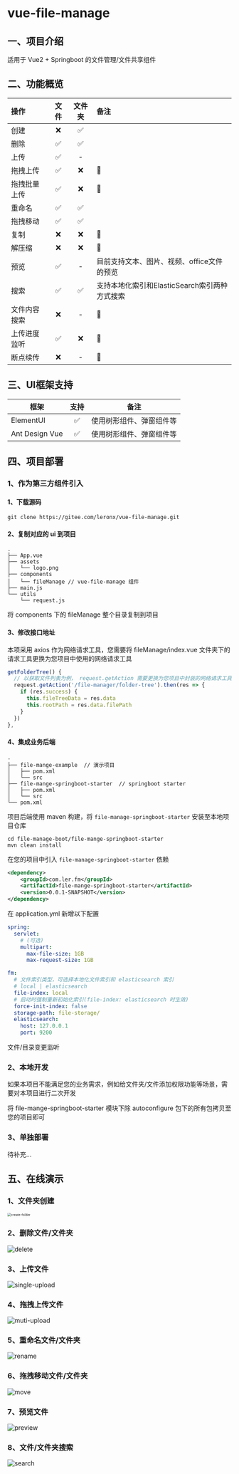 # vue-file-manage

## 一、项目介绍

适用于 Vue2 + Springboot 的文件管理/文件共享组件

## 二、功能概览

| 操作         | 文件 | 文件夹 | 备注                                          |
| :----------- | :--: | :----: | :-------------------------------------------- |
| 创建         |  ❌   |   ✅    |                                               |
| 删除         |  ✅   |   ✅    |                                               |
| 上传         |  ✅   |   -    |                                               |
| 拖拽上传     |  ✅   |   ❌    | 📅                                             |
| 拖拽批量上传 |  ✅   |   ❌    | 📅                                             |
| 重命名       |  ✅   |   ✅    |                                               |
| 拖拽移动     |  ✅   |   ✅    |                                               |
| 复制         |  ❌   |   ❌    | 📅                                             |
| 解压缩       |  ❌   |   ❌    | 📅                                             |
| 预览         |  ✅   |   -    | 目前支持文本、图片、视频、office文件的预览    |
| 搜索         |  ✅   |   ✅    | 支持本地化索引和ElasticSearch索引两种方式搜索 |
| 文件内容搜索 |  ❌   |   -    | 📅                                             |
| 上传进度监听 |  ✅   |   ❌    | 📅                                             |
| 断点续传     |  ❌   |   -    | 🤔                                             |

## 三、UI框架支持

| 框架           | 支持 | 备注                     |
| -------------- | :--: | ------------------------ |
| ElementUI      |  ✅   | 使用树形组件、弹窗组件等 |
| Ant Design Vue |  ✅   | 使用树形组件、弹窗组件等 |

## 四、项目部署

### 1、作为第三方组件引入

#### 1、下载源码

```shell
git clone https://gitee.com/leronx/vue-file-manage.git
```

#### 2、复制对应的 ui 到项目

```
.
├── App.vue
├── assets
│   └── logo.png
├── components
│   └── fileManage // vue-file-manage 组件
├── main.js
└── utils
    └── request.js
```

将 components 下的 fileManage 整个目录复制到项目

#### 3、修改接口地址

本项采用 axios 作为网络请求工具，您需要将 fileManage/index.vue 文件夹下的请求工具更换为您项目中使用的网络请求工具

```js
getFolderTree() {
  // 以获取文件列表为例， request.getAction 需要更换为您项目中封装的网络请求工具
  request.getAction('/file-manager/folder-tree').then(res => {
    if (res.success) {
      this.fileTreeData = res.data
      this.rootPath = res.data.filePath
    }
  })
},
```

#### 4、集成业务后端

```
.
├── file-mange-example  // 演示项目
│   ├── pom.xml
│   └── src
├── file-mange-springboot-starter  // springboot starter
│   ├── pom.xml
│   └── src
└── pom.xml
```



项目后端使用 maven 构建，将 `file-manage-springboot-starter` 安装至本地项目仓库

```shell
cd file-manage-boot/file-mange-springboot-starter
mvn clean install
```

在您的项目中引入 `file-manage-springboot-starter` 依赖

```xml
<dependency>
    <groupId>com.ler.fm</groupId>
    <artifactId>file-mange-springboot-starter</artifactId>
    <version>0.0.1-SNAPSHOT</version>
</dependency>
```

在 application.yml 新增以下配置

```yml
spring:
  servlet:
  	# (可选)
    multipart:
      max-file-size: 1GB
      max-request-size: 1GB

fm:
  # 文件索引类型，可选择本地化文件索引和 elasticsearch 索引
  # local | elasticsearch
  file-index: local
  # 启动时强制重新初始化索引(file-index: elasticsearch 时生效)
  force-init-index: false
  storage-path: file-storage/
  elasticsearch:
    host: 127.0.0.1
    port: 9200
```

文件/目录变更监听

### 2、本地开发

如果本项目不能满足您的业务需求，例如给文件夹/文件添加权限功能等场景，需要对本项目进行二次开发

将 file-mange-springboot-starter 模块下除  autoconfigure 包下的所有包拷贝至您的项目即可

### 3、单独部署

待补充...

## 五、在线演示

### 1、文件夹创建

<img src="images/create-folder.gif" alt="create-folder" style="zoom:50%;" />

### 2、删除文件/文件夹

![delete](images/delete.gif)

### 3、上传文件

![single-upload](images/single-upload.gif)

### 4、拖拽上传文件

![muti-upload](images/muti-upload.gif)

### 5、重命名文件/文件夹

![rename](images/rename.gif)

### 6、拖拽移动文件/文件夹

![move](images/move.gif)

### 7、预览文件

![preview](images/preview.gif)

### 8、文件/文件夹搜索

![search](images/search.gif)

